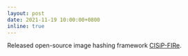 ```yaml
---
layout: post
date: 2021-11-19 10:00:00+0800
inline: true
---
```


Released open-source image hashing framework <a href="https://github.com/CISiPLab/cisip-FIRe">CISiP-FIRe</a>.
